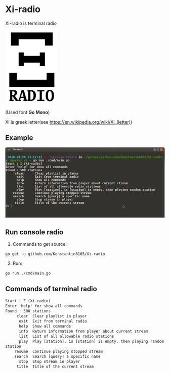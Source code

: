 # Xi-radio

Xi-radio is terminal radio

![logo](https://github.com/Konstantin8105/Xi-radio/blob/master/pic/logo.svg.png)

(Used font **Go Mono**)

Xi is greek letter(see https://en.wikipedia.org/wiki/Xi_(letter))

## Example

![terminal](https://github.com/Konstantin8105/Xi-radio/blob/master/pic/radio.png)

## Run console radio

1. Commands to get source:
```
go get -u github.com/Konstantin8105/Xi-radio
```
2. Run:
```
go run ./cmd/main.go
```

## Commands of terminal radio

```
Start : Ξ (Xi-radio)
Enter 'help' for show all commands
Found : 500 stations
     clear	Clear playlist in player
      exit	Exit from terminal radio
      help	Show all commands
      info	Return information from player about current stream
      list	List of all allowable radio stations
      play	Play [station], is [station] is empty, then playing random station
    resume	Continue playing stopped stream
    search	Search [query] a specific name
      stop	Stop stream in player
     title	Title of the current stream
```

